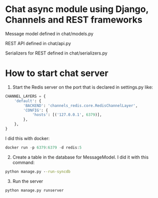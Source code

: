 # Chat async module using Django, Channels and REST frameworks
Message model defined in chat/models.py

REST API defined in chat/api.py

Serializers for REST defined in chat/serializers.py

# How to start chat server

1) Start the Redis server on the port that is declared in settings.py like:

```python
CHANNEL_LAYERS = {
    'default': {
        'BACKEND': 'channels_redis.core.RedisChannelLayer',
        'CONFIG': {
            'hosts': [('127.0.0.1', 6379)],
        },
    },
}
```
I did this with docker:

```ps1
docker run -p 6379:6379 -d redis:5
```

2) Create a table in the database for MessageModel. I did it with this command:

```cmd
python manage.py --run-syncdb
```

3) Run the server

```cmd
python manage.py runserver
```
